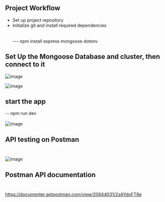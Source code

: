 ## Project Workflow
- Set up project repository
- Initialize git and install required dependencies <br><br>  
   --- npm install express mongoose dotenv

## Set Up the Mongoose Database and cluster, then connect to it

![image](https://github.com/user-attachments/assets/6bddf01a-b0e7-43e7-b1ce-0ff836523574)

![image](https://github.com/user-attachments/assets/125b9044-555e-4ec9-a6ec-4b8d700c93d5)

## start the app

   --  npm run dev <br> <br> 
![image](https://github.com/user-attachments/assets/01eb8a2c-7def-4e7f-861d-9b5c459fa718)

## API testing on Postman <br><br> 

![image](https://github.com/user-attachments/assets/04978be9-17d7-46ac-914e-1414b4389557)

## Postman API documentation <br><br>

https://documenter.getpostman.com/view/20644031/2sAYdoFT8e

